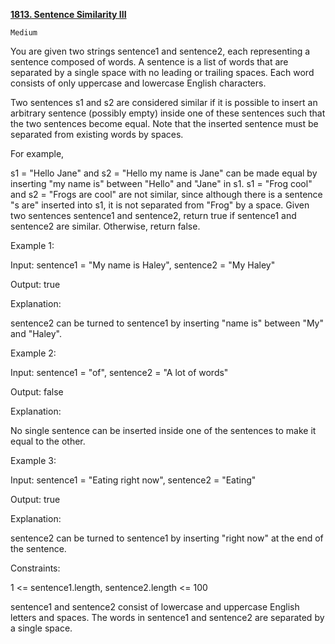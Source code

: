 [**1813. Sentence Similarity III**](https://leetcode.com/problems/sentence-similarity-iii/description/)

    Medium

You are given two strings sentence1 and sentence2, each representing a sentence composed of words. A sentence is a list of words that are separated by a single space with no leading or trailing spaces. Each word consists of only uppercase and lowercase English characters.

Two sentences s1 and s2 are considered similar if it is possible to insert an arbitrary sentence (possibly empty) inside one of these sentences such that the two sentences become equal. Note that the inserted sentence must be separated from existing words by spaces.

For example,

s1 = "Hello Jane" and s2 = "Hello my name is Jane" can be made equal by inserting "my name is" between "Hello" and "Jane" in s1.
s1 = "Frog cool" and s2 = "Frogs are cool" are not similar, since although there is a sentence "s are" inserted into s1, it is not separated from "Frog" by a space.
Given two sentences sentence1 and sentence2, return true if sentence1 and sentence2 are similar. Otherwise, return false.



Example 1:

Input: sentence1 = "My name is Haley", sentence2 = "My Haley"

Output: true

Explanation:

sentence2 can be turned to sentence1 by inserting "name is" between "My" and "Haley".

Example 2:

Input: sentence1 = "of", sentence2 = "A lot of words"

Output: false

Explanation:

No single sentence can be inserted inside one of the sentences to make it equal to the other.

Example 3:

Input: sentence1 = "Eating right now", sentence2 = "Eating"

Output: true

Explanation:

sentence2 can be turned to sentence1 by inserting "right now" at the end of the sentence.



Constraints:

1 <= sentence1.length, sentence2.length <= 100

sentence1 and sentence2 consist of lowercase and uppercase English letters and spaces.
The words in sentence1 and sentence2 are separated by a single space.